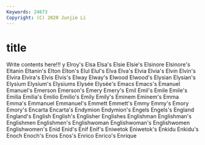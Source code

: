 ```yaml
---
Keywords: 24673
Copyright: (C) 2020 Junjie Li
---
```


# title

Write contents here!!!
y 
Elroy's 
Elsa 
Elsa's 
Elsie 
Elsie's 
Elsinore 
Elsinore's
Eltanin 
Eltanin's 
Elton 
Elton's 
Elul 
Elul's 
Elva 
Elva's 
Elvia 
Elvia's
Elvin 
Elvin's 
Elvira 
Elvira's 
Elvis 
Elvis's 
Elway 
Elway's 
Elwood 
Elwood's
Elysian 
Elysian's 
Elysium 
Elysium's 
Elysiums 
Elysée 
Elysée's 
Emacs 
Emacs's 
Emanuel
Emanuel's 
Emerson 
Emerson's 
Emery 
Emery's 
Emil 
Emil's 
Emile 
Emile's 
Emilia
Emilia's 
Emilio 
Emilio's 
Emily 
Emily's 
Eminem 
Eminem's 
Emma 
Emma's 
Emmanuel
Emmanuel's 
Emmett 
Emmett's 
Emmy 
Emmy's 
Emory 
Emory's 
Encarta 
Encarta's 
Endymion
Endymion's 
Engels 
Engels's 
England 
England's 
English 
English's 
Englisher 
Englishes 
Englishman
Englishman's 
Englishmen 
Englishmen's 
Englishwoman 
Englishwoman's 
Englishwomen 
Englishwomen's 
Enid 
Enid's 
Enif
Enif's 
Eniwetok 
Eniwetok's 
Enkidu 
Enkidu's 
Enoch 
Enoch's 
Enos 
Enos's 
Enrico
Enrico's 
Enrique 

